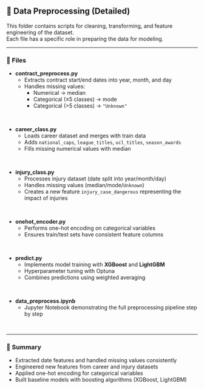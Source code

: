 ## 🔧 Data Preprocessing (Detailed)

This folder contains scripts for cleaning, transforming, and feature engineering of the dataset.  
Each file has a specific role in preparing the data for modeling.

---

### 📄 Files

- **contract_preprocess.py**  
  - Extracts contract start/end dates into year, month, and day  
  - Handles missing values:  
    - Numerical → median  
    - Categorical (≤5 classes) → mode  
    - Categorical (>5 classes) → `"Unknown"`  

<br/>

- **career_class.py**  
  - Loads career dataset and merges with train data  
  - Adds `national_caps`, `league_titles`, `ucl_titles`, `season_awards`  
  - Fills missing numerical values with median  

<br/>

- **injury_class.py**  
  - Processes injury dataset (date split into year/month/day)  
  - Handles missing values (median/mode/`Unknown`)  
  - Creates a new feature `injury_case_dangerous` representing the impact of injuries  

<br/>

- **onehot_encoder.py**  
  - Performs one-hot encoding on categorical variables  
  - Ensures train/test sets have consistent feature columns
 
<br/>

- **predict.py**  
  - Implements model training with **XGBoost** and **LightGBM**  
  - Hyperparameter tuning with Optuna  
  - Combines predictions using weighted averaging

<br/>

- **data_preprocess.ipynb**  
  - Jupyter Notebook demonstrating the full preprocessing pipeline step by step  

<br/>

---


### 📝 Summary
- Extracted date features and handled missing values consistently  
- Engineered new features from career and injury datasets  
- Applied one-hot encoding for categorical variables  
- Built baseline models with boosting algorithms (XGBoost, LightGBM)
